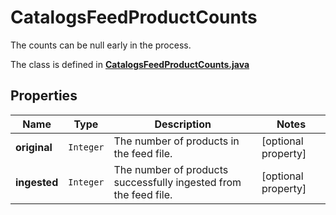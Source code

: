 

# CatalogsFeedProductCounts

The counts can be null early in the process.

The class is defined in **[CatalogsFeedProductCounts.java](../../src/main/java/org/openapitools/model/CatalogsFeedProductCounts.java)**

## Properties

Name | Type | Description | Notes
------------ | ------------- | ------------- | -------------
**original** | `Integer` | The number of products in the feed file. |  [optional property]
**ingested** | `Integer` | The number of products successfully ingested from the feed file. |  [optional property]




